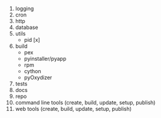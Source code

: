 1. logging
2. cron
3. http
4. database
5. utils
    - pid [x]
6. build
    - pex
    - pyinstaller/pyapp
    - rpm
    - cython
    - pyOxydizer
7. tests
8. docs
9. repo
10. command line tools (create, build, update, setup, publish)
11. web tools (create, build, update, setup, publish)

<!-- UML диаграммы связей
Конфиг и класс - все приложение -->
